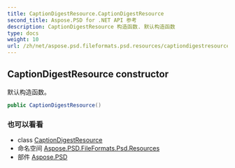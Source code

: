 ```yaml
---
title: CaptionDigestResource.CaptionDigestResource
second_title: Aspose.PSD for .NET API 参考
description: CaptionDigestResource 构造函数. 默认构造函数
type: docs
weight: 10
url: /zh/net/aspose.psd.fileformats.psd.resources/captiondigestresource/captiondigestresource/
---
```

## CaptionDigestResource constructor

默认构造函数。

```csharp
public CaptionDigestResource()
```

### 也可以看看

* class [CaptionDigestResource](../)
* 命名空间 [Aspose.PSD.FileFormats.Psd.Resources](../../captiondigestresource/)
* 部件 [Aspose.PSD](../../../)


